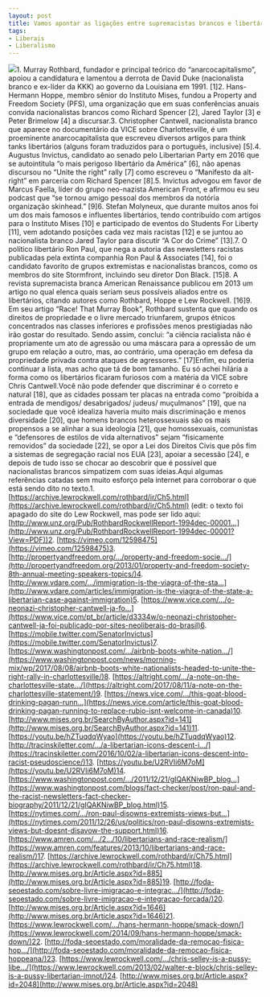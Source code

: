```yaml
---
layout: post
title: Vamos apontar as ligações entre supremacistas brancos e libertários/anarcocapitalistas?Vamos!
tags:
- Liberais
- Liberalismo
---
```


![](https://cdn-images-1.medium.com/max/800/1*CJZF3Lx9bWeTntkbRwHWLg.jpeg)1. Murray Rothbard, fundador e principal teórico do “anarcocapitalismo”, apoiou a candidatura e lamentou a derrota de David Duke (nacionalista branco e ex-líder da KKK) ao governo da Louisiana em 1991. [1]2. Hans-Hermann Hoppe, membro sênior do Instituto Mises, fundou a Property and Freedom Society (PFS), uma organização que em suas conferências anuais convida nacionalistas brancos como Richard Spencer [2], Jared Taylor [3] e Peter Brimelow [4] a discursar.3. Christopher Cantwell, nacionalista branco que aparece no documentário da VICE sobre Charlottesville, é um proeminente anarcocapitalista que escreveu diversos artigos para think tanks libertários (alguns foram traduzidos para o português, inclusive) [5].4. Augustus Invictus, candidato ao senado pelo Libertarian Party em 2016 que se autointitula “o mais perigoso libertário da América” [6], não apenas discursou no “Unite the right” rally [7] como escreveu o “Manifesto da alt-right” em parceria com Richard Spencer [8].5. Invictus advogou em favor de Marcus Faella, líder do grupo neo-nazista American Front, e afirmou eu seu podcast que “se tornou amigo pessoal dos membros da notória organização skinhead.” [9]6. Stefan Molyneux, que durante muitos anos foi um dos mais famosos e influentes libertários, tendo contribuído com artigos para o Instituto Mises [10] e participado de eventos do Students For Liberty [11], vem adotando posições cada vez mais racistas [12] e se juntou ao nacionalista branco Jared Taylor para discutir “A Cor do Crime” [13].7. O político libertário Ron Paul, que nega a autoria das newsletters racistas publicadas pela extinta companhia Ron Paul & Associates [14], foi o candidato favorito de grupos extremistas e nacionalistas brancos, como os membros do site Stormfront, incluindo seu diretor Don Black. [15]8. A revista supremacista branca American Renaissance publicou em 2013 um artigo no qual elenca quais seriam seus possíveis aliados entre os libertários, citando autores como Rothbard, Hoppe e Lew Rockwell. [16]9. Em seu artigo “Race! That Murray Book”, Rothbard sustenta que quando os direitos de propriedade e o livre mercado triunfarem, grupos étnicos concentrados nas classes inferiores e profissões menos prestigiadas não irão gostar do resultado. Sendo assim, conclui: “a ciência racialista não é propriamente um ato de agressão ou uma máscara para a opressão de um grupo em relação a outro, mas, ao contrário, uma operação em defesa da propriedade privada contra ataques de agressores.” [17]Enfim, eu poderia continuar a lista, mas acho que tá de bom tamanho. Eu só achei hilária a forma como os libertários ficaram furiosos com a matéria da VICE sobre Chris Cantwell.Você não pode defender que discriminar é o correto e natural [18], que as cidades possam ter placas na entrada como “proibida a entrada de mendigos/ desabrigados/ judeus/ muçulmanos” [19], que na sociedade que você idealiza haveria muito mais discriminação e menos diversidade [20], que homens brancos heterossexuais são os mais propensos a se alinhar a sua ideologia [21], que homossexuais, comunistas e “defensores de estilos de vida alternativos” sejam “fisicamente removidos” da sociedade [22], se opor a Lei dos Direitos Civis que pôs fim a sistemas de segregação racial nos EUA [23], apoiar a secessão [24], e depois de tudo isso se chocar ao descobrir que é possível que nacionalistas brancos simpatizem com suas ideias.Aqui algumas referências catadas sem muito esforço pela internet para corroborar o que está sendo dito no texto.1. 
[https://archive.lewrockwell.com/rothbard/ir/Ch5.html](https://archive.lewrockwell.com/rothbard/ir/Ch5.html) (edit: o texto foi apagado do site do Lew Rockwell, mas pode ser lido aqui: 
[http://www.unz.org/Pub/RothbardRockwellReport-1994dec-00001…](http://www.unz.org/Pub/RothbardRockwellReport-1994dec-00001?View=PDF))2. 
[https://vimeo.com/12598475](https://vimeo.com/12598475)3. 
[http://propertyandfreedom.org/…/property-and-freedom-socie…/](http://propertyandfreedom.org/2013/01/property-and-freedom-society-8th-annual-meeting-speakers-topics/)4. 
[http://www.vdare.com/…/immigration-is-the-viagra-of-the-sta…](http://www.vdare.com/articles/immigration-is-the-viagra-of-the-state-a-libertarian-case-against-immigration)5. 
[https://www.vice.com/…/o-neonazi-christopher-cantwell-ja-fo…](https://www.vice.com/pt_br/article/d3334w/o-neonazi-christopher-cantwell-ja-foi-publicado-por-sites-neoliberais-do-brasil)6. 
[https://mobile.twitter.com/SenatorInvictus](https://mobile.twitter.com/SenatorInvictus)7. 
[https://www.washingtonpost.com/…/airbnb-boots-white-nation…/](https://www.washingtonpost.com/news/morning-mix/wp/2017/08/08/airbnb-boots-white-nationalists-headed-to-unite-the-right-rally-in-charlottesville/)8. 
[https://altright.com/…/a-note-on-the-charlottesville-state…/](https://altright.com/2017/08/11/a-note-on-the-charlottesville-statement/)9. 
[https://news.vice.com/…/this-goat-blood-drinking-pagan-runn…](https://news.vice.com/article/this-goat-blood-drinking-pagan-running-to-replace-rubio-isnt-welcome-in-canada)10. 
[http://www.mises.org.br/SearchByAuthor.aspx?id=141](http://www.mises.org.br/SearchByAuthor.aspx?id=141)11. 
[https://youtu.be/hZTuqdqWyao](https://youtu.be/hZTuqdqWyao)12. 
[http://tracinskiletter.com/…/a-libertarian-icons-descent-i…/](https://tracinskiletter.com/2016/10/02/a-libertarian-icons-descent-into-racist-pseudoscience/)13. 
[https://youtu.be/U2RVIi6M7oM](https://youtu.be/U2RVIi6M7oM)14. 
[https://www.washingtonpost.com/…/2011/12/21/gIQAKNiwBP_blog…](https://www.washingtonpost.com/blogs/fact-checker/post/ron-paul-and-the-racist-newsletters-fact-checker-biography/2011/12/21/gIQAKNiwBP_blog.html)15. 
[https://nytimes.com/…/ron-paul-disowns-extremists-views-but…](https://nytimes.com/2011/12/26/us/politics/ron-paul-disowns-extremists-views-but-doesnt-disavow-the-support.html)16. 
[https://www.amren.com/…/2…/10/libertarians-and-race-realism/](https://www.amren.com/features/2013/10/libertarians-and-race-realism/)17. 
[https://archive.lewrockwell.com/rothbard/ir/Ch75.html](https://archive.lewrockwell.com/rothbard/ir/Ch75.html)18. 
[http://www.mises.org.br/Article.aspx?id=885](http://www.mises.org.br/Article.aspx?id=885)19. 
[http://foda-seoestado.com/sobre-livre-imigracao-e-integrac…/](http://foda-seoestado.com/sobre-livre-imigracao-e-integracao-forcada/)20. 
[http://www.mises.org.br/Article.aspx?id=1646](http://www.mises.org.br/Article.aspx?id=1646)21. 
[https://www.lewrockwell.com/…/hans-hermann-hoppe/smack-down/](https://www.lewrockwell.com/2014/09/hans-hermann-hoppe/smack-down/)22. 
[http://foda-seoestado.com/moralidade-da-remocao-fisica-hop…/](http://foda-seoestado.com/moralidade-da-remocao-fisica-hoppeana/)23. 
[https://www.lewrockwell.com/…/chris-selley-is-a-pussy-libe…/](https://www.lewrockwell.com/2013/02/walter-e-block/chris-selley-is-a-pussy-libertarian-imnot/)24. 
[http://www.mises.org.br/Article.aspx?id=2048](http://www.mises.org.br/Article.aspx?id=2048)
